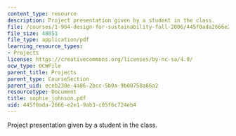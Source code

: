 ```yaml
---
content_type: resource
description: Project presentation given by a student in the class.
file: /courses/1-964-design-for-sustainability-fall-2006/445f0ada2666e2e19ab3c05f6c724eb4_sophie_johnson.pdf
file_size: 48851
file_type: application/pdf
learning_resource_types:
- Projects
license: https://creativecommons.org/licenses/by-nc-sa/4.0/
ocw_type: OCWFile
parent_title: Projects
parent_type: CourseSection
parent_uid: eceb230e-4a86-2bcc-5b0a-9b00758a86a2
resourcetype: Document
title: sophie_johnson.pdf
uid: 445f0ada-2666-e2e1-9ab3-c05f6c724eb4
---
```

Project presentation given by a student in the class.